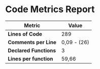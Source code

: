 # Code Metrics Report

| Metric                          | Value       |
|---------------------------------|-------------|
| **Lines of Code**               | 289         |
| **Comments per Line**           | 0,09 - (26) |
| **Declared Functions**          | 3           |
| **Lines per function**          | 59,66       |



